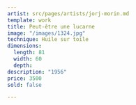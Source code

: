 ```yaml
---
artist: src/pages/artists/jorj-morin.md
template: work
title: Peut-être une lucarne
image: "/images/1324.jpg"
technique: Huile sur toile
dimensions:
  length: 81
  width: 60
  depth: 
description: "1956"
price: 3500
sold: false

---
```

